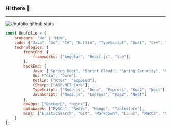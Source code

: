 ### Hi there 👋

---
![Unufolio github stats](https://github-readme-stats.vercel.app/api?username=unufolio&hide=["issues"]&show_icons=true)

```javascript
const Unufolio = {
    pronouns: "He" | "Him",
    code: ["Java", "Go", "C#", "Kotlin", "TypeScitpt", "Dart", "C++", "Rust"],
    technologies: {
        frontEnd: {
            frameworks: ["Angular", "React.js", "Vue"],
        },
        backEnd: {
            Java: ["Spring Boot", "Sprint Cloud", "Spring Security", "Mybatis", "JPA"],
            Go: ["Gin", "Gorm"],
            Kotlin: ["Ktor", "Exposed"],
            CSharp: ["ASP.NET Core"],
            TypeScitpt: ["Node.js", "Deno", "Express", "Koa2", "Nest"],
            JavaScript: ["Node.js", "Express", "Koa2", "Nest"]
        },
        devOps: ["Docker🐳", "Nginx"],
        databases: ["MySQL", "Redis", "Mongo", "Tablestore"],
        misc: ["ElasticSearch", "Git", "Markdown", "Linux", "MacOS", "Maven", "Gradle", "ffmpeg"]
    }
};
```


